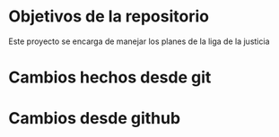 # Objetivos de la repositorio

Este proyecto se encarga de manejar los planes de la liga de la justicia


# Cambios hechos desde git
# Cambios desde github
